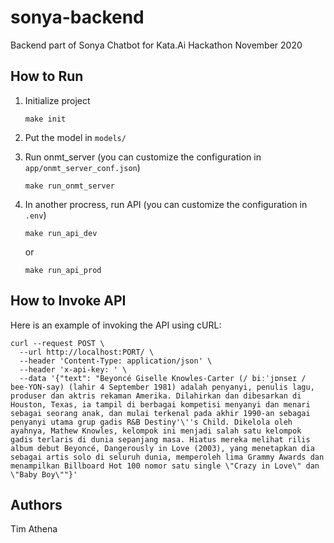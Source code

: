 # sonya-backend
Backend part of Sonya Chatbot for Kata.Ai Hackathon November 2020

## How to Run

1. Initialize project
    ```shell script
    make init
    ```

2. Put the model in `models/`

3. Run onmt_server  (you can customize the configuration in `app/onmt_server_conf.json`)
    ```shell script
    make run_onmt_server
    ```
   
4. In another procress, run API  (you can customize the configuration in `.env`)
    ```shell script
    make run_api_dev
    ```
   or
    ```shell script
    make run_api_prod
    ```
   
## How to Invoke API

Here is an example of invoking the API using cURL:

```shell script
curl --request POST \
  --url http://localhost:PORT/ \
  --header 'Content-Type: application/json' \
  --header 'x-api-key: ' \
  --data '{"text": "Beyoncé Giselle Knowles-Carter (/ biːˈjɒnseɪ / bee-YON-say) (lahir 4 September 1981) adalah penyanyi, penulis lagu, produser dan aktris rekaman Amerika. Dilahirkan dan dibesarkan di Houston, Texas, ia tampil di berbagai kompetisi menyanyi dan menari sebagai seorang anak, dan mulai terkenal pada akhir 1990-an sebagai penyanyi utama grup gadis R&B Destiny'\''s Child. Dikelola oleh ayahnya, Mathew Knowles, kelompok ini menjadi salah satu kelompok gadis terlaris di dunia sepanjang masa. Hiatus mereka melihat rilis album debut Beyoncé, Dangerously in Love (2003), yang menetapkan dia sebagai artis solo di seluruh dunia, memperoleh lima Grammy Awards dan menampilkan Billboard Hot 100 nomor satu single \"Crazy in Love\" dan \"Baby Boy\""}'
```

## Authors

Tim Athena
